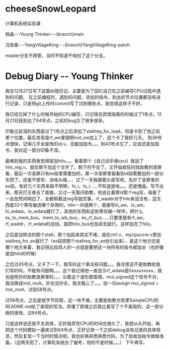 # cheeseSnowLeopard
计算机系统实验课

杨森---Young Thinker---(branch)main

冯哲豪---YangVillageKing---(branch)YangVillageKing-patch

master分支不用管，当时不知道干啥创了这个分支。

# Debug Diary -- Young Thinker
我在12月27日写下这篇纠错日记，主要是为了回忆自己在之前编写CPU过程中遇到的问题。
在之前编程时，遇到的问题，添加的指令，到达的节点位置都没有进行记录，只是用git上传时commit写了过到哪些点，我觉得这样子不好。

我已经忘掉了什么时候开始的CPU编写，只记得去宾馆隔离的时候过了1号点，12月21日我到达了64号点，之前的bug忘了很多很多。

印象比较深的东西是过了1号点之后添加了stallreq_for_load，但是卡到了他之前某个位置，最后发现是rf_we里错把inst_sw加上了，这个卡了我好几天。
到36号点很快，记得几乎全是改的id.v，无脑加指令。。。到43号点忘了，应该还是加指令，我对这一部分印象不深。

最难到我的东西我觉得是加hilo。。。看着那个《自己动手做cpu》我加了hilo_reg.v，就仅限于加这个文件了。剩下的不会了。又开始疯狂的找助教的录屏看，最后一次录屏只有ex段里需要加的，第一次录屏里我看到id段需要加的一部分东西了。还是不想写，没啥头绪，，，过了一天我硬着头皮写吧，先抄了录屏里的ex段，有好几个东西来路不明啊，hi_i，lo_i……不知道是啥。。。还是懵逼。写不出来，那天打王者去了直接。又过一天我问助教，他说比着那id那个reg写。我看了一会忽然间明白了，全都照着这reg写就完事，rf_waddr对于hilo来说没有，这东西是32个寄存器选哪个存用的，hilo一共就两个，直接写hi_we，lo_we，hi_wdata，lo_wdata就行了，其他的东西和这些寄存器一样传，把什么ex_to_mem_bus，mem_to_wb_bus，ex_rf_bus……只要里面有rf_we，rf_waddr，rf_wdata的总线，就把hilo_bus也加进去就行。这样加完了hilo。

之后是加除法的那个stall，那个加起来其实不难，就在ctrl.v，mycpucore.v里加stallreq_for_ex就行了（ex段把那个stallreq_for_ex给引出来），是这个地方还是哪个地方来着，我记得比较烦人的一点就是要把这一块所有的指令都加全（也好像是加hilo的时候）

之后过45号点，又卡了一下，我写的这个乘法有问题。。。我寻思这不是助教给我们写的吗，不能有问题啊。。。这个我记得他一直显示rf_wdata是0xxxxxxxxx，我也是照抄的助教录屏里的，，，沿着这个波形图查错，mul_signed这个信号不对，我没换成inst_mult。抄也没抄全，我太粗心了。。。加一句assign mul_signed = inst_mult，过到58号点。

过58号点，之后是按字节存取，这一块不难，主要是助教仓库里SampleCPU的README.md给了美观的写法。弄懂了原理之后我比着写了个不美观的，这一部分做的很快，过64号点。

只是这样说还是不太具体，正好我弄完CPU的时间也很久了，我想从头开始，再把这个代码模拟一遍来过到64号点，正好记录一下之前debug没有记录的具体信息，然后复现一下当时的情况吧。我也好再熟悉熟悉代码，为了验收加指令做做准备。（这两天阳了，计算机系统办了缓考，阳的不是时候。。。）
下午再写。

